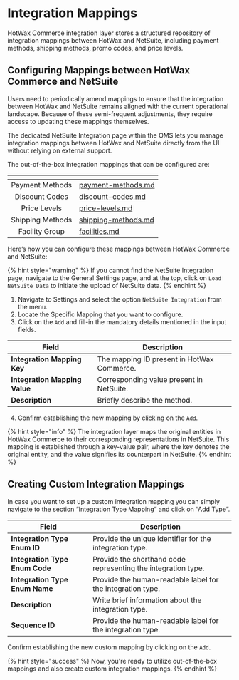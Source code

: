 # Integration Mappings

HotWax Commerce integration layer stores a structured repository of integration mappings between HotWax and NetSuite, including payment methods, shipping methods, promo codes, and price levels.

## Configuring Mappings between HotWax Commerce and NetSuite

Users need to periodically amend mappings to ensure that the integration between HotWax and NetSuite remains aligned with the current operational landscape. Because of these semi-frequent adjustments, they require access to updating these mappings themselves.

The dedicated NetSuite Integration page within the OMS lets you manage integration mappings between HotWax and NetSuite directly from the UI without relying on external support.

The out-of-the-box integration mappings that can be configured are:

<table data-view="cards" data-full-width="false"><thead><tr><th align="center"></th><th data-hidden data-card-target data-type="content-ref"></th></tr></thead><tbody><tr><td align="center">Payment Methods</td><td><a href="payment-methods.md">payment-methods.md</a></td></tr><tr><td align="center">Discount Codes</td><td><a href="discount-codes.md">discount-codes.md</a></td></tr><tr><td align="center">Price Levels</td><td><a href="price-levels.md">price-levels.md</a></td></tr><tr><td align="center">Shipping Methods</td><td><a href="shipping-methods.md">shipping-methods.md</a></td></tr><tr><td align="center">Facility Group</td><td><a href="facilities.md">facilities.md</a></td></tr></tbody></table>

Here’s how you can configure these mappings between HotWax Commerce and NetSuite:

{% hint style="warning" %}
If you cannot find the NetSuite Integration page, navigate to the General Settings page, and at the top, click on `Load NetSuite Data` to initiate the upload of NetSuite data.
{% endhint %}

1. Navigate to Settings and select the option `NetSuite Integration` from the menu.
2. Locate the Specific Mapping that you want to configure.
3. Click on the `Add` and fill-in the mandatory details mentioned in the input fields.

| Field                         | Description                                |
| ----------------------------- | ------------------------------------------ |
| **Integration Mapping Key**   | The mapping ID present in HotWax Commerce. |
| **Integration Mapping Value** | Corresponding value present in NetSuite.   |
| **Description**               | Briefly describe the method.               |

4. Confirm establishing the new mapping by clicking on the `Add`.

{% hint style="info" %}
The integration layer maps the original entities in HotWax Commerce to their corresponding representations in NetSuite. This mapping is established through a key-value pair, where the key denotes the original entity, and the value signifies its counterpart in NetSuite.
{% endhint %}

## Creating Custom Integration Mappings

In case you want to set up a custom integration mapping you can simply navigate to the section “Integration Type Mapping” and click on “Add Type”.

| Field                          | Description                                                   |
| ------------------------------ | ------------------------------------------------------------- |
| **Integration Type Enum ID**   | Provide the unique identifier for the integration type.       |
| **Integration Type Enum Code** | Provide the shorthand code representing the integration type. |
| **Integration Type Enum Name** | Provide the human-readable label for the integration type.    |
| **Description**                | Write brief information about the integration type.           |
| **Sequence ID**                | Provide the human-readable label for the integration type.    |

Confirm establishing the new custom mapping by clicking on the `Add`.

{% hint style="success" %}
Now, you're ready to utilize out-of-the-box mappings and also create custom integration mappings.
{% endhint %}
